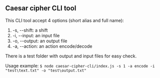 ## Caesar cipher CLI tool
This CLI tool accept 4 options (short alias and full name):

1. -s, --shift: a shift
2. -i, --input: an input file
3. -o, --output: an output file
4. -a, --action: an action encode/decode

There is a test folder with output and input files for easy check.

Usage example:
`$ node caesar-cipher-cli/index.js -s 1 -a encode -i "test\text.txt" -o "test\output.txt"`
